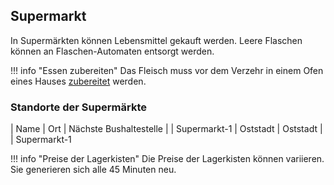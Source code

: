 ## Supermarkt

In Supermärkten können Lebensmittel gekauft werden. Leere Flaschen können an Flaschen-Automaten entsorgt werden.

!!! info "Essen zubereiten" Das Fleisch muss vor dem Verzehr in einem Ofen eines Hauses [zubereitet](https://imgxrke.github.io/GRWiki/pages/skills/kochen/) werden.

### Standorte der Supermärkte

| Name | Ort | Nächste Bushaltestelle |
| Supermarkt-1 | Oststadt | Oststadt |
| Supermarkt-1


!!! info "Preise der Lagerkisten" Die Preise der Lagerkisten können variieren. Sie generieren sich alle 45 Minuten neu.
